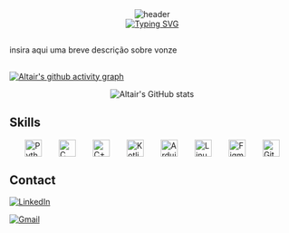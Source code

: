 <div align="center">
  <img src="https://capsule-render.vercel.app/api?type=venom&color=ff1c3a&height=300&section=header&text=Altair%&fontSize=90&fontColor=fae3ac&animation=fadeIn" alt="header" />
</div>

<div align="center">
  <a href="https://git.io/typing-svg">
    <img src="https://readme-typing-svg.demolab.com?font=Fira+Code&size=18&duration=4998&pause=999&color=5657CD&center=true&vCenter=true&width=435&separator=%3C&lines=printf(%22Hello+World!%5Cn%22);%3Cfun+main()+%7B+println(%22Hello%2C+World!%22)+%7D%3Cprint(%22Hello+World!%22)%3CSystem.out.println(%22Hello+World!%22);" alt="Typing SVG" />
  </a>
</div>

## 
insira aqui uma breve descrição sobre vonze
##

[![Altair's github activity graph](https://github-readme-activity-graph.vercel.app/graph?username=Altaeir-13&bg_color=231942&color=0aa690&line=ff132a&point=fcd896&area=true&hide_border=true)](https://github.com/ashutosh00710/github-readme-activity-graph)

<div align="center">
  <img src="https://github-readme-stats.vercel.app/api?username=Altaeir-13&show_icons=true&bg_color=231942&text_color=0aa690&hide_border=True&icon_color=fcd896&title_color=ff132a" alt="Altair's GitHub stats" />
</div>

## Skills
<div style="display: flex; justify-content: center; gap: 30px;">
  <img src="https://cdn.jsdelivr.net/gh/devicons/devicon/icons/python/python-original.svg" title="Python" alt="Python" width="30" height="30"/>
  <img src="https://cdn.jsdelivr.net/gh/devicons/devicon/icons/c/c-original.svg" title="C" alt="C" width="30" height="30"/>
  <img src="https://cdn.jsdelivr.net/gh/devicons/devicon/icons/cplusplus/cplusplus-original.svg" title="C++" alt="C++" width="30" height="30"/>
  <img src="https://cdn.jsdelivr.net/gh/devicons/devicon/icons/kotlin/kotlin-original.svg" title="Kotlin" alt="Kotlin" width="30" height="30"/>
  <img src="https://cdn.jsdelivr.net/gh/devicons/devicon/icons/arduino/arduino-original.svg" title="Arduino" alt="Arduino" width="30" height="30"/>
  <img src="https://cdn.jsdelivr.net/gh/devicons/devicon/icons/linux/linux-original.svg" title="Linux" alt="Linux" width="30" height="30"/>
  <img src="https://cdn.jsdelivr.net/gh/devicons/devicon/icons/figma/figma-original.svg" title="Figma" alt="Figma" width="30" height="30"/>
  <img src="https://cdn.jsdelivr.net/gh/devicons/devicon/icons/git/git-original.svg" title="Git" alt="Git" width="30" height="30"/>
</div>

## Contact 
[![LinkedIn](https://img.shields.io/badge/linkedin-0A66C2?style=for-the-badge&logo=linkedin&logoColor=white&color=blue)](https://www.linkedin.com/in/randerson-sousa-78b503295/)

[![Gmail](https://img.shields.io/badge/gmail-D14836?style=for-the-badge&logo=gmail&logoColor=white&color=red)](mailto:randerson.sousa@acad.ifma.edu.br)
